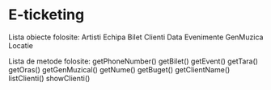 # E-ticketing
Lista obiecte folosite:
Artisti
Echipa
Bilet
Clienti
Data
Evenimente
GenMuzica
Locatie

Lista de metode folosite:
getPhoneNumber()
getBilet()
getEvent()
getTara()
getOras()
getGenMuzical()
getNume()
getBuget()
getClientName()
listClienti()
showClienti()
